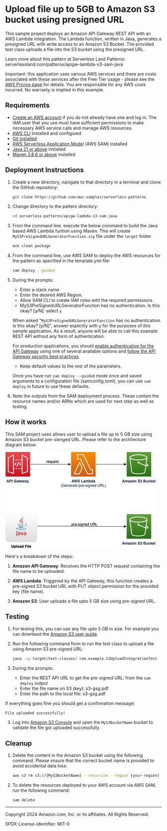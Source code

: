 # Upload file up to 5GB to Amazon S3 bucket using presigned URL

This sample project deploys an Amazon API Gateway REST API with an AWS Lambda integration. The Lambda function, written in Java, generates a presigned URL with write access to an Amazon S3 Bucket. The provided test class uploads a file into the S3 bucket using the presigned URL.

Learn more about this pattern at Serverless Land Patterns: serverlessland.com/patterns/apigw-lambda-s3-sam-java

Important: this application uses various AWS services and there are costs associated with these services after the Free Tier usage - please see the [AWS Pricing page](https://aws.amazon.com/pricing/) for details. You are responsible for any AWS costs incurred. No warranty is implied in this example.

## Requirements

- [Create an AWS account](https://portal.aws.amazon.com/gp/aws/developer/registration/index.html) if you do not already have one and log in. The IAM user that you use must have sufficient permissions to make necessary AWS service calls and manage AWS resources.
- [AWS CLI](https://docs.aws.amazon.com/cli/latest/userguide/install-cliv2.html) installed and configured
- [Git Installed](https://git-scm.com/book/en/v2/Getting-Started-Installing-Git)
- [AWS Serverless Application Model](https://docs.aws.amazon.com/serverless-application-model/latest/developerguide/serverless-sam-cli-install.html) (AWS SAM) installed
- [Java 21 or above](https://docs.aws.amazon.com/corretto/latest/corretto-21-ug/amazon-linux-install.html) installed
- [Maven 3.8.6 or above](https://maven.apache.org/download.cgi) installed


## Deployment Instructions

1. Create a new directory, navigate to that directory in a terminal and clone the GitHub repository:
   ```bash
   git clone https://github.com/aws-samples/serverless-patterns
   ```

2. Change directory to the pattern directory:
   ```bash
   cd serverless-patterns/apigw-lambda-s3-sam-java
   ```

3. From the command line, execute the below command to build the Java based AWS Lambda funtion using Maven. This will create `MyS3PreSignedURLGeneratorFunction.zip` file under the `target` folder.
   ```bash
   mvn clean package
   ```

4. From the command line, use AWS SAM to deploy the AWS resources for the pattern as specified in the template.yml file:
   ```bash
   sam deploy --guided
   ```
5. During the prompts:

   - Enter a stack name
   - Enter the desired AWS Region. 
   - Allow SAM CLI to create IAM roles with the required permissions.
   - MyS3PreSignedURLGeneratorFunction has no authentication. Is this okay? [y/N]: select `y`
   

   When asked "`MyS3PreSignedURLGeneratorFunction` has no authentication. Is this okay? [y/N]", answer explicitly with y for the purposes of this sample application. As a result, anyone will be able to call this example REST API without any form of authentication.

   For production applications, you should [enable authentication for the API Gateway](https://docs.aws.amazon.com/apigateway/latest/developerguide/apigateway-control-access-to-api.html) using one of several available options and [follow the API Gateway security best practices](https://docs.aws.amazon.com/apigateway/latest/developerguide/security-best-practices.html).
   
   - Keep default values to the rest of the parameters.

   Once you have run `sam deploy --guided` mode once and saved arguments to a configuration file (samconfig.toml), you can use `sam deploy` in future to use these defaults.

6. Note the outputs from the SAM deployment process. These contain the resource names and/or ARNs which are used for next step as well as testing.

## How it works

This SAM project uses allows user to upload a file up to 5 GB size using Amazon S3 bucket pre-sienged URL. Please refer to the architecture diagram below:

![End to End Architecture](images/architecture.png)

Here's a breakdown of the steps:

1. **Amazon API Gateway**: Receives the HTTP POST request containing the file name to be uploaded.

2. **AWS Lambda**: Triggered by the API Gateway, this function creates a pre-signed S3 bucket URL with PUT object permission for the provided key (file name).

3. **Amazon S3**: User uploads a file upto 5 GB size using pre-signed URL. 

## Testing

1. For testing this, you can use any file upto 5 GB in size. For example you can downlaod the [Amazon S3 user guide](https://s3.amazonaws.com/awsdocs/S3/latest/s3-gsg.pdf). 


2. Run the following command from to run the test class to upload a file using Amazon S3 pre-signed URL:

   ```bash
   java -cp target/test-classes/ com.example.S3UploadIntegrationTest
   ```

2. During the prompts:

   - Enter the REST API URL to get the pre-signed URL: from the `sam deploy` output
   - Enter the file name on S3 (key): s3-gsg.pdf
   - Enter the path to the local file: s3-gsg.pdf

If everything goes fine you should get a confirmation message:
   ```bash
   File uploaded successfully!
   ```

3. Log into [Amazon S3 Console]() and open the `MyS3BucketName` bucket to validate the file got uploaded successfully. 

## Cleanup

1. Delete the content in the Amazon S3 bucket using the following command. Please *ensure* that the correct bucket name is provided to avoid accidental data loss:
   ```bash
   aws s3 rm s3://{MyS3BucketName} --recursive --region {your-region}

2. To delete the resources deployed to your AWS account via AWS SAM, run the following command:

   ```bash
   sam delete
   ```


---

Copyright 2024 Amazon.com, Inc. or its affiliates. All Rights Reserved.

SPDX-License-Identifier: MIT-0
